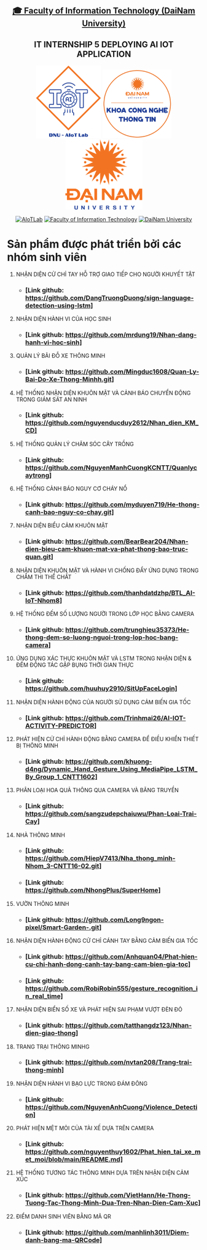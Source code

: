 <h2 align="center">
    <a href="https://dainam.edu.vn/vi/khoa-cong-nghe-thong-tin">
    🎓 Faculty of Information Technology (DaiNam University)
    </a>
</h2>
<h2 align="center">
    IT INTERNSHIP 5 DEPLOYING AI IOT APPLICATION
</h2>
<div align="center">
    <p align="center">
        <img src="docs/logo/aiotlab_logo.png" alt="AIoTLab Logo" width="170"/>
        <img src="docs/logo/fitdnu_logo.png" alt="AIoTLab Logo" width="180"/>
        <img src="docs/logo/dnu_logo.png" alt="DaiNam University Logo" width="200"/>
    </p>

[![AIoTLab](https://img.shields.io/badge/AIoTLab-green?style=for-the-badge)](https://www.facebook.com/DNUAIoTLab)
[![Faculty of Information Technology](https://img.shields.io/badge/Faculty%20of%20Information%20Technology-blue?style=for-the-badge)](https://dainam.edu.vn/vi/khoa-cong-nghe-thong-tin)
[![DaiNam University](https://img.shields.io/badge/DaiNam%20University-orange?style=for-the-badge)](https://dainam.edu.vn)

</div>

# Sản phẩm được phát triển bởi các nhóm sinh viên
 1. NHẬN DIỆN CỬ CHỈ TAY HỖ TRỢ GIAO TIẾP CHO NGƯỜI KHUYẾT TẬT
    - ### [Link github: https://github.com/DangTruongDuong/sign-language-detection-using-lstm]
 2. NHẬN DIỆN HÀNH VI CỦA HỌC SINH
    - ### [Link github: https://github.com/mrdung19/Nhan-dang-hanh-vi-hoc-sinh]
 3. QUẢN LÝ BÃI ĐỖ XE THÔNG MINH
    - ### [Link github: https://github.com/Mingduc1608/Quan-Ly-Bai-Do-Xe-Thong-Minhh.git]
 4. HỆ THỐNG NHẬN DIỆN KHUÔN MẶT VÀ CẢNH BÁO CHUYỂN ĐỘNG TRONG GIÁM SÁT AN NINH
    - ### [Link github: https://github.com/nguyenducduy2612/Nhan_dien_KM_CD]
 5. HỆ THỐNG QUẢN LÝ CHĂM SÓC CÂY TRỒNG
    - ### [Link github: https://github.com/NguyenManhCuongKCNTT/Quanlycaytrong]
 6. HỆ THỐNG CẢNH BÁO NGUY CƠ CHÁY NỔ
    - ### [Link github: https://github.com/myduyen719/He-thong-canh-bao-nguy-co-chay.git]
 7. NHẬN DIỆN BIỂU CẢM KHUÔN MẶT
    - ### [Link github: https://github.com/BearBear204/Nhan-dien-bieu-cam-khuon-mat-va-phat-thong-bao-truc-quan.git]
 8. NHẬN DIỆN KHUÔN MẶT VÀ HÀNH VI CHỐNG ĐẨY ỨNG DỤNG TRONG CHẤM THI THỂ CHẤT
    - ### [Link github: https://github.com/thanhdatdzhp/BTL_AI-IoT-Nhom8]
 9. HỆ THỐNG ĐẾM SỐ LƯỢNG NGƯỜI TRONG LỚP HỌC BẰNG CAMERA
    - ### [Link github: https://github.com/trunghieu35373/He-thong-dem-so-luong-nguoi-trong-lop-hoc-bang-camera]
 1. ỨNG DỤNG XÁC THỰC KHUÔN MẶT VÀ LSTM TRONG NHẬN DIỆN & ĐẾM ĐỘNG TÁC GẬP BỤNG THỜI GIAN THỰC
    - ### [Link github: https://github.com/huuhuy2910/SitUpFaceLogin]
 1. NHẬN DIỆN HÀNH ĐỘNG CỦA NGƯỜI SỬ DỤNG CẢM BIẾN GIA TỐC
    - ### [Link github: https://github.com/Trinhmai26/AI-IOT-ACTIVITY-PREDICTOR]
 1. PHÁT HIỆN CỬ CHỈ HÀNH ĐỘNG BẰNG CAMERA ĐỂ ĐIỀU KHIỂN THIẾT BỊ THÔNG MINH
    - ### [Link github: https://github.com/khuong-d4ng/Dynamic_Hand_Gesture_Using_MediaPipe_LSTM_By_Group_1_CNTT1602]
 1. PHÂN LOẠI HOA QUẢ THÔNG QUA CAMERA VÀ BĂNG TRUYỀN
    - ### [Link github: https://github.com/sangzudepchaiuwu/Phan-Loai-Trai-Cay]
 1. NHÀ THÔNG MINH
    - ### [Link github: https://github.com/HiepV7413/Nha_thong_minh-Nhom_3-CNTT16-02.git]
    - ### [Link github: https://github.com/NhongPlus/SuperHome]
 1. VƯỜN THÔNG MINH
    - ### [Link github: https://github.com/Long9ngon-pixel/Smart-Garden-.git]
 1. NHẬN DIỆN HÀNH ĐỘNG CỬ CHỈ CÁNH TAY BẰNG CẢM BIẾN GIA TỐC
    - ### [Link github: https://github.com/Anhquan04/Phat-hien-cu-chi-hanh-dong-canh-tay-bang-cam-bien-gia-toc]
    - ### [Link github: https://github.com/RobiRobin555/gesture_recognition_in_real_time]
 1. NHẬN DIỆN BIỂN SỐ XE VÀ PHÁT HIỆN SAI PHẠM VƯỢT ĐÈN ĐỎ
    - ### [Link github: https://github.com/tatthangdz123/Nhan-dien-giao-thong]
 1. TRANG TRẠI THÔNG MINHG
    - ### [Link github: https://github.com/nvtan208/Trang-trai-thong-minh]
 1. NHẬN DIỆN HÀNH VI BẠO LỰC TRONG ĐÁM ĐÔNG
    - ### [Link github: https://github.com/NguyenAnhCuong/Violence_Detection]
 1. PHÁT HIỆN MỆT MỎI CỦA TÀI XẾ DỰA TRÊN CAMERA
    - ### [Link github: https://github.com/nguyenthuy1602/Phat_hien_tai_xe_met_moi/blob/main/README.md]
 1. HỆ THỐNG TƯƠNG TÁC THÔNG MINH DỰA TRÊN NHẬN DIỆN CẢM XÚC
    - ### [Link github: https://github.com/VietHann/He-Thong-Tuong-Tac-Thong-Minh-Dua-Tren-Nhan-Dien-Cam-Xuc]
 1. ĐIỂM DANH SINH VIÊN BẰNG MÃ QR
    - ### [Link github: https://github.com/manhlinh3011/Diem-danh-bang-ma-QRCode]
 